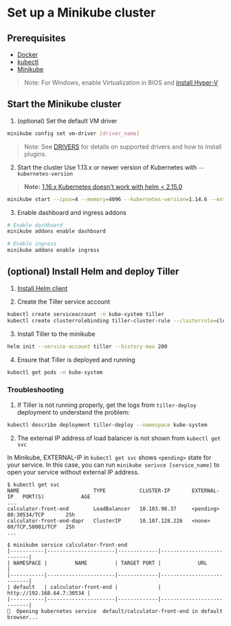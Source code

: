 
# Set up a Minikube cluster

## Prerequisites

- [Docker](https://docs.docker.com/install/)
- [kubectl](https://kubernetes.io/docs/tasks/tools/install-kubectl/)
- [Minikube](https://minikube.sigs.k8s.io/docs/start/)

> Note: For Windows, enable Virtualization in BIOS and [install Hyper-V](https://docs.microsoft.com/en-us/virtualization/hyper-v-on-windows/quick-start/enable-hyper-v)

## Start the Minikube cluster

1. (optional) Set the default VM driver

```bash
minikube config set vm-driver [driver_name]
```

> Note: See [DRIVERS](https://minikube.sigs.k8s.io/docs/reference/drivers/) for details on supported drivers and how to install plugins.

2. Start the cluster
Use 1.13.x or newer version of Kubernetes with `--kubernetes-version`

> **Note:** [1.16.x Kubernetes doesn't work with helm < 2.15.0](https://github.com/helm/helm/issues/6374#issuecomment-537185486)

```bash
minikube start --cpus=4 --memory=4096 --kubernetes-version=1.14.6 --extra-config=apiserver.authorization-mode=RBAC
```

3. Enable dashboard and ingress addons

```bash
# Enable dashboard
minikube addons enable dashboard

# Enable ingress
minikube addons enable ingress
```

## (optional) Install Helm and deploy Tiller

1. [Install Helm client](https://helm.sh/docs/using_helm/#installing-the-helm-client)

2. Create the Tiller service account

```bash
kubectl create serviceaccount -n kube-system tiller
kubectl create clusterrolebinding tiller-cluster-rule --clusterrole=cluster-admin --serviceaccount=kube-system:tiller
```

3. Install Tiller to the minikube

```bash
helm init --service-account tiller --history-max 200
```

4. Ensure that Tiller is deployed and running

```bash
kubectl get pods -n kube-system
```

### Troubleshooting

1. If Tiller is not running properly, get the logs from `tiller-deploy` deployment to understand the problem:

```bash
kubectl describe deployment tiller-deploy --namespace kube-system
```

2. The external IP address of load balancer is not shown from `kubectl get svc`

In Minikube, EXTERNAL-IP in `kubectl get svc` shows `<pending>` state for your service. In this case, you can run `minikube serivce [service_name]` to open your service without external IP address.

```
$ kubectl get svc
NAME                        TYPE           CLUSTER-IP       EXTERNAL-IP   PORT(S)            AGE
...
calculator-front-end        LoadBalancer   10.103.98.37     <pending>     80:30534/TCP       25h
calculator-front-end-dapr   ClusterIP      10.107.128.226   <none>        80/TCP,50001/TCP   25h
...

$ minikube service calculator-front-end
|-----------|----------------------|-------------|---------------------------|
| NAMESPACE |         NAME         | TARGET PORT |            URL            |
|-----------|----------------------|-------------|---------------------------|
| default   | calculator-front-end |             | http://192.168.64.7:30534 |
|-----------|----------------------|-------------|---------------------------|
🎉  Opening kubernetes service  default/calculator-front-end in default browser...
```
